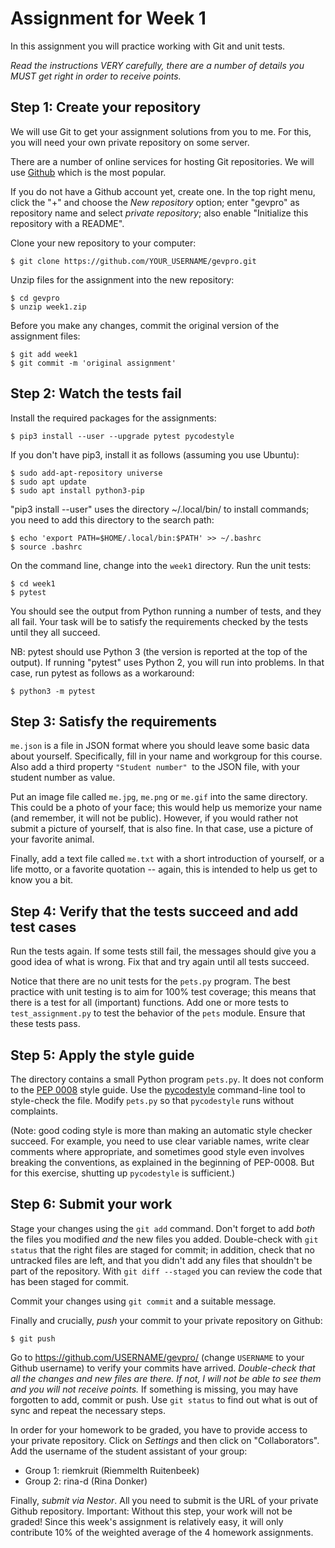Assignment for Week 1
=====================

In this assignment you will practice working with Git and unit tests.

*Read the instructions VERY carefully, there are a number of details you MUST
get right in order to receive points.*

Step 1: Create your repository
------------------------------
We will use Git to get your assignment solutions from you to me. For this,
you will need your own private repository on some server.

There are a number of online services for hosting Git repositories. We will use
[Github](https://github.com/) which is the most popular.

If you do not have a Github account yet, create one.
In the top right menu, click the "+" and choose the *New repository* option;
enter "gevpro" as repository name and select *private repository*;
also enable "Initialize this repository with a README".

Clone your new repository to your computer:

    $ git clone https://github.com/YOUR_USERNAME/gevpro.git

Unzip files for the assignment into the new repository:

    $ cd gevpro
    $ unzip week1.zip

Before you make any changes, commit the original version of the assignment files:

    $ git add week1
    $ git commit -m 'original assignment'


Step 2: Watch the tests fail
----------------------------
Install the required packages for the assignments:

    $ pip3 install --user --upgrade pytest pycodestyle

If you don't have pip3, install it as follows (assuming you use Ubuntu):

	$ sudo add-apt-repository universe
	$ sudo apt update
	$ sudo apt install python3-pip

"pip3 install --user" uses the directory ~/.local/bin/ to install commands;
you need to add this directory to the search path:

    $ echo 'export PATH=$HOME/.local/bin:$PATH' >> ~/.bashrc
    $ source .bashrc

On the command line, change into the `week1` directory.
Run the unit tests:
    
    $ cd week1
    $ pytest

You should see the output from Python running a number of tests, and they all
fail. Your task will be to satisfy the requirements checked by the tests until
they all succeed.

NB: pytest should use Python 3 (the version is reported at the top of the output).
If running "pytest" uses Python 2, you will run into problems. In that case,
run pytest as follows as a workaround:

	$ python3 -m pytest

Step 3: Satisfy the requirements
--------------------------------
`me.json` is a file in JSON format where you should leave some basic data about
yourself. Specifically, fill in your name and workgroup for this course. Also
add a third property `"Student number" `to the JSON file, with your student
number as value.

Put an image file called `me.jpg`, `me.png` or `me.gif` into the same
directory. This could be a photo of your face; this would help us
memorize your name (and remember, it will not be public). However, if you would
rather not submit a picture of yourself, that is also fine. In that case, use
a picture of your favorite animal.

Finally, add a text file called `me.txt` with a short introduction of yourself,
or a life motto, or a favorite quotation -- again, this is intended to help us
get to know you a bit.


Step 4: Verify that the tests succeed and add test cases
--------------------------------------------------------
Run the tests again. If some tests still fail, the messages should give you a
good idea of what is wrong. Fix that and try again until all tests succeed.

Notice that there are no unit tests for the `pets.py` program. The best
practice with unit testing is to aim for 100% test coverage; this means that
there is a test for all (important) functions. Add one or more tests to
`test_assignment.py` to test the behavior of the `pets` module. Ensure that these
tests pass. 


Step 5: Apply the style guide
-----------------------------
The directory contains a small Python program `pets.py`. It does not conform to
the [PEP 0008](https://www.python.org/dev/peps/pep-0008/) style guide. Use the
[pycodestyle](https://pypi.python.org/pypi/pycodestyle) command-line tool to style-check the
file. Modify `pets.py` so that `pycodestyle` runs without complaints.

(Note: good coding style is more than making an automatic style checker
succeed. For example, you need to use clear variable names, write clear
comments where appropriate, and sometimes good style even involves breaking the
conventions, as explained in the beginning of PEP-0008. But for this exercise,
shutting up `pycodestyle` is sufficient.)


Step 6: Submit your work
------------------------
Stage your changes using the `git add` command. Don't forget to add *both*
the files you modified *and* the new files you added. Double-check with
`git status` that the right files are staged for commit; in addition, check
that no untracked files are left, and that you didn't add any files that
shouldn't be part of the repository. With `git diff --staged` you can review
the code that has been staged for commit.

Commit your changes using `git commit` and a suitable message.

Finally and crucially, *push* your commit to your private repository on
Github:

    $ git push

Go to https://github.com/USERNAME/gevpro/ (change `USERNAME` to your
Github username) to verify your commits have arrived. *Double-check that all
the changes and new files are there. If not, I will not be able to see them
and you will not receive points.* If something is missing, you may have
forgotten to add, commit or push. Use `git status` to find out what is out of
sync and repeat the necessary steps.

In order for your homework to be graded, you have to provide access to your
private repository. Click on *Settings* and then click on "Collaborators".
Add the username of the student assistant of your group:

- Group 1: riemkruit (Riemmelth Ruitenbeek)
- Group 2: rina-d (Rina Donker)

Finally, *submit via Nestor*. All you need to submit is the URL of your private
Github repository.
Important: Without this step, your work will not be graded!
Since this week's assignment is relatively easy, it will only contribute 10% of
the weighted average of the 4 homework assignments.
